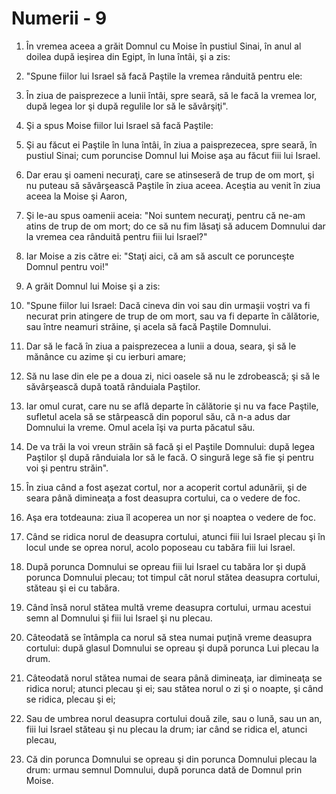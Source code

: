 # Numerii - 9

1. În vremea aceea a grăit Domnul cu Moise în pustiul Sinai, în anul al doilea după ieşirea din Egipt, în luna întâi, şi a zis: 

2. "Spune fiilor lui Israel să facă Paştile la vremea rânduită pentru ele: 

3. În ziua de paisprezece a lunii întâi, spre seară, să le facă la vremea lor, după legea lor şi după regulile lor să le săvârşiţi". 

4. Şi a spus Moise fiilor lui Israel să facă Paştile: 

5. Şi au făcut ei Paştile în luna întâi, în ziua a paisprezecea, spre seară, în pustiul Sinai; cum poruncise Domnul lui Moise aşa au făcut fiii lui Israel. 

6. Dar erau şi oameni necuraţi, care se atinseseră de trup de om mort, şi nu puteau să săvârşească Paştile în ziua aceea. Aceştia au venit în ziua aceea la Moise şi Aaron, 

7. Şi le-au spus oamenii aceia: "Noi suntem necuraţi, pentru că ne-am atins de trup de om mort; do ce să nu fim lăsaţi să aducem Domnului dar la vremea cea rânduită pentru fiii lui Israel?" 

8. Iar Moise a zis către ei: "Staţi aici, că am să ascult ce porunceşte Domnul pentru voi!" 

9. A grăit Domnul lui Moise şi a zis: 

10. "Spune fiilor lui Israel: Dacă cineva din voi sau din urmaşii voştri va fi necurat prin atingere de trup de om mort, sau va fi departe în călătorie, sau între neamuri străine, şi acela să facă Paştile Domnului. 

11. Dar să le facă în ziua a paisprezecea a lunii a doua, seara, şi să le mănânce cu azime şi cu ierburi amare; 

12. Să nu lase din ele pe a doua zi, nici oasele să nu le zdrobească; şi să le săvârşească după toată rânduiala Paştilor. 

13. Iar omul curat, care nu se află departe în călătorie şi nu va face Paştile, sufletul acela să se stârpească din poporul său, că n-a adus dar Domnului la vreme. Omul acela îşi va purta păcatul său. 

14. De va trăi la voi vreun străin să facă şi el Paştile Domnului: după legea Paştilor şl după rânduiala lor să le facă. O singură lege să fie şi pentru voi şi pentru străin". 

15. În ziua când a fost aşezat cortul, nor a acoperit cortul adunării, şi de seara până dimineaţa a fost deasupra cortului, ca o vedere de foc. 

16. Aşa era totdeauna: ziua îl acoperea un nor şi noaptea o vedere de foc. 

17. Când se ridica norul de deasupra cortului, atunci fiii lui Israel plecau şi în locul unde se oprea norul, acolo poposeau cu tabăra fiii lui Israel. 

18. După porunca Domnului se opreau fiii lui Israel cu tabăra lor şi după porunca Domnului plecau; tot timpul cât norul stătea deasupra cortului, stăteau şi ei cu tabăra. 

19. Când însă norul stătea multă vreme deasupra cortului, urmau acestui semn al Domnului şi fiii lui Israel şi nu plecau. 

20. Câteodată se întâmpla ca norul să stea numai puţină vreme deasupra cortului: după glasul Domnului se opreau şi după porunca Lui plecau la drum. 

21. Câteodată norul stătea numai de seara până dimineaţa, iar dimineaţa se ridica norul; atunci plecau şi ei; sau stătea norul o zi şi o noapte, şi când se ridica, plecau şi ei; 

22. Sau de umbrea norul deasupra cortului două zile, sau o lună, sau un an, fiii lui Israel stăteau şi nu plecau la drum; iar când se ridica el, atunci plecau, 

23. Că din porunca Domnului se opreau şi din porunca Domnului plecau la drum: urmau semnul Domnului, după porunca dată de Domnul prin Moise. 


